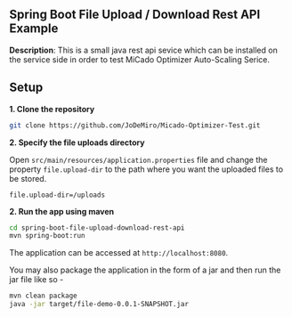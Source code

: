 ## Spring Boot File Upload / Download Rest API Example

**Description**: This is a small java rest api sevice which can be installed on the service side in order to test MiCado Optimizer Auto-Scaling Serice.

## Setup

**1. Clone the repository** 

```bash
git clone https://github.com/JoDeMiro/Micado-Optimizer-Test.git
```

**2. Specify the file uploads directory**

Open `src/main/resources/application.properties` file and change the property `file.upload-dir` to the path where you want the uploaded files to be stored.

```
file.upload-dir=/uploads
```

**2. Run the app using maven**

```bash
cd spring-boot-file-upload-download-rest-api
mvn spring-boot:run
```

The application can be accessed at `http://localhost:8080`.

You may also package the application in the form of a jar and then run the jar file like so -

```bash
mvn clean package
java -jar target/file-demo-0.0.1-SNAPSHOT.jar
```
